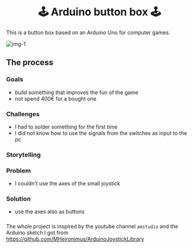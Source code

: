 <h1 align="center">
  🕹 Arduino button box 🕹
</h1>
 
This is a button box based on an Arduino Uno for computer games.

![img-1](https://github.com/LordofGhost/Arduino-button-box/assets/134922046/1b7ebe46-ab34-43c7-a078-37a43363466b)

## The process

### Goals 

- build something that improves the fun of the game
- not spend 400€ for a bought one

### Challenges

- I had to solder something for the first time
- I did not know how to use the signals from the switches as input to the pc

### Storytelling

### Problem

- I couldn't use the axes of the small joystick

### Solution

- use the axes also as buttons


### 

The whole project is inspired by the youtube channel `amstudio` and the Arduino sketch I got from https://github.com/MHeironimus/ArduinoJoystickLibrary
